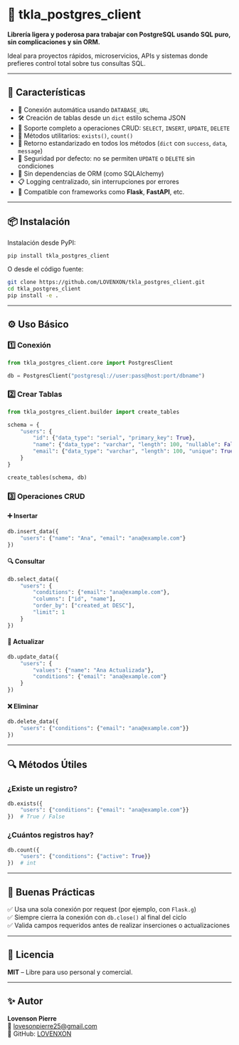 # 🐘 tkla_postgres_client

**Librería ligera y poderosa para trabajar con PostgreSQL usando SQL puro, sin complicaciones y sin ORM.**

Ideal para proyectos rápidos, microservicios, APIs y sistemas donde prefieres control total sobre tus consultas SQL.

---

## 🚀 Características

- 🔌 Conexión automática usando `DATABASE_URL`
- 🛠️ Creación de tablas desde un `dict` estilo schema JSON
- 🔄 Soporte completo a operaciones CRUD: `SELECT`, `INSERT`, `UPDATE`, `DELETE`
- 🧠 Métodos utilitarios: `exists()`, `count()`
- 🧾 Retorno estandarizado en todos los métodos (`dict` con `success`, `data`, `message`)
- 🧱 Seguridad por defecto: no se permiten `UPDATE` o `DELETE` sin condiciones
- 🚫 Sin dependencias de ORM (como SQLAlchemy)
- 📋 Logging centralizado, sin interrupciones por errores
- 🔁 Compatible con frameworks como **Flask**, **FastAPI**, etc.

---

## 📦 Instalación

Instalación desde PyPI:

```bash
pip install tkla_postgres_client
```

O desde el código fuente:

```bash
git clone https://github.com/LOVENXON/tkla_postgres_client.git
cd tkla_postgres_client
pip install -e .
```

---

## ⚙️ Uso Básico

### 1️⃣ Conexión

```python
from tkla_postgres_client.core import PostgresClient

db = PostgresClient("postgresql://user:pass@host:port/dbname")
```

### 2️⃣ Crear Tablas

```python
from tkla_postgres_client.builder import create_tables

schema = {
    "users": {
        "id": {"data_type": "serial", "primary_key": True},
        "name": {"data_type": "varchar", "length": 100, "nullable": False},
        "email": {"data_type": "varchar", "length": 100, "unique": True}
    }
}

create_tables(schema, db)
```

### 3️⃣ Operaciones CRUD

#### ➕ Insertar

```python
db.insert_data({
    "users": {"name": "Ana", "email": "ana@example.com"}
})
```

#### 🔍 Consultar

```python
db.select_data({
    "users": {
        "conditions": {"email": "ana@example.com"},
        "columns": ["id", "name"],
        "order_by": ["created_at DESC"],
        "limit": 1
    }
})
```

#### 📝 Actualizar

```python
db.update_data({
    "users": {
        "values": {"name": "Ana Actualizada"},
        "conditions": {"email": "ana@example.com"}
    }
})
```

#### ❌ Eliminar

```python
db.delete_data({
    "users": {"conditions": {"email": "ana@example.com"}}
})
```

---

## 🔍 Métodos Útiles

### ¿Existe un registro?

```python
db.exists({
    "users": {"conditions": {"email": "ana@example.com"}}
})  # True / False
```

### ¿Cuántos registros hay?

```python
db.count({
    "users": {"conditions": {"active": True}}
})  # int
```

---

## 🧹 Buenas Prácticas

✅ Usa una sola conexión por request (por ejemplo, con `Flask.g`)  
✅ Siempre cierra la conexión con `db.close()` al final del ciclo  
✅ Valida campos requeridos antes de realizar inserciones o actualizaciones  

---

## 📄 Licencia

**MIT** – Libre para uso personal y comercial.

---

## ✨ Autor

**Lovenson Pierre**  
📧 [lovesonpierre25@gmail.com](mailto:lovesonpierre25@gmail.com)  
🐙 GitHub: [LOVENXON](https://github.com/LOVENXON)